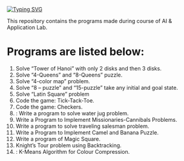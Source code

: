 [![Typing SVG](https://readme-typing-svg.herokuapp.com?color=06E2F7&background=FFCC8300&lines=AI_Application)](https://git.io/typing-svg)

This repository contains the programs made during course of AI & Application Lab.

# Programs are listed below:
<ol type="1">
  <li>Solve “Tower of Hanoi” with only 2 disks and then 3 disks.</li>
  <li>Solve “4-Queens” and “8-Queens” puzzle.</li>
  <li>Solve “4-color map” problem.</li>
  <li>Solve “8 – puzzle” and “15-puzzle” take any initial and goal state.</li>
  <li>Solve “Latin Square” problem</li>
  <li>Code the game: Tick-Tack-Toe.</li>
  <li>Code the game: Checkers.</li>
  <li>: Write a program to solve water jug problem.</li>
  <li>Write a Program to Implement Missionaries-Cannibals Problems.</li>
  <li>Write a program to solve traveling salesman problem.</li>
  <li>Write a Program to Implement Camel and Banana Puzzle. </li>
  <li>Write a program of Magic Square. </li>
  <li>Knight’s Tour problem using Backtracking. </li>
  <li>: K-Means Algorithm for Colour Compression.</li>


</ol>



